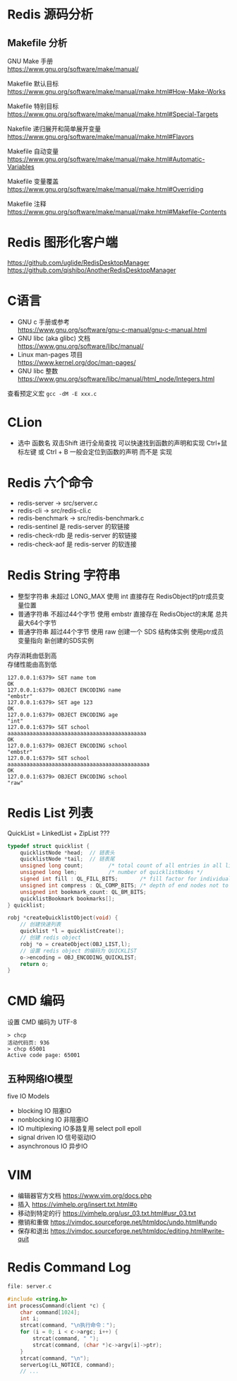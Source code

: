 # Redis 源码分析

## Makefile 分析

GNU Make 手册  
https://www.gnu.org/software/make/manual/

Makefile 默认目标  
https://www.gnu.org/software/make/manual/make.html#How-Make-Works

Makefile 特别目标  
https://www.gnu.org/software/make/manual/make.html#Special-Targets

Nakefile 递归展开和简单展开变量  
https://www.gnu.org/software/make/manual/make.html#Flavors

Makefile 自动变量  
https://www.gnu.org/software/make/manual/make.html#Automatic-Variables

Makefile 变量覆盖  
https://www.gnu.org/software/make/manual/make.html#Overriding

Makefile 注释  
https://www.gnu.org/software/make/manual/make.html#Makefile-Contents

# Redis 图形化客户端

https://github.com/uglide/RedisDesktopManager  
https://github.com/qishibo/AnotherRedisDesktopManager

# C语言

- GNU c 手册或参考  
  https://www.gnu.org/software/gnu-c-manual/gnu-c-manual.html
- GNU libc (aka glibc) 文档  
  https://www.gnu.org/software/libc/manual/
- Linux man-pages 项目  
  https://www.kernel.org/doc/man-pages/
- GNU libc 整数  
  https://www.gnu.org/software/libc/manual/html_node/Integers.html
  

查看预定义宏 `gcc -dM -E xxx.c`

# CLion

- 选中 函数名 双击Shift 进行全局查找 可以快速找到函数的声明和实现 
  Ctrl+鼠标左键 或 Ctrl + B 一般会定位到函数的声明 而不是 实现

# Redis 六个命令

- redis-server -> src/server.c
- redis-cli -> src/redis-cli.c
- redis-benchmark -> src/redis-benchmark.c
- redis-sentinel 是 redis-server 的软链接
- redis-check-rdb 是 redis-server 的软链接
- redis-check-aof 是 redis-server 的软连接


# Redis String 字符串

- 整型字符串 未超过 LONG_MAX 使用 int 直接存在 RedisObject的ptr成员变量位置
- 普通字符串 不超过44个字节 使用 embstr 直接存在 RedisObject的末尾 总共最大64个字节
- 普通字符串 超过44个字节 使用 raw 创建一个 SDS 结构体实例 使用ptr成员变量指向 新创建的SDS实例

内存消耗由低到高  
存储性能由高到低

```shell
127.0.0.1:6379> SET name tom
OK
127.0.0.1:6379> OBJECT ENCODING name
"embstr"
127.0.0.1:6379> SET age 123
OK
127.0.0.1:6379> OBJECT ENCODING age
"int"
127.0.0.1:6379> SET school aaaaaaaaaaaaaaaaaaaaaaaaaaaaaaaaaaaaaaaaaaaa
OK
127.0.0.1:6379> OBJECT ENCODING school
"embstr"
127.0.0.1:6379> SET school aaaaaaaaaaaaaaaaaaaaaaaaaaaaaaaaaaaaaaaaaaaaa
OK
127.0.0.1:6379> OBJECT ENCODING school
"raw"
```

# Redis List 列表

QuickList = LinkedList + ZipList ???

```c
typedef struct quicklist {
    quicklistNode *head;  // 链表头
    quicklistNode *tail;  // 链表尾
    unsigned long count;        /* total count of all entries in all listpacks */
    unsigned long len;          /* number of quicklistNodes */
    signed int fill : QL_FILL_BITS;       /* fill factor for individual nodes */
    unsigned int compress : QL_COMP_BITS; /* depth of end nodes not to compress;0=off */
    unsigned int bookmark_count: QL_BM_BITS;
    quicklistBookmark bookmarks[];
} quicklist;

robj *createQuicklistObject(void) {
    // 创建快速列表
    quicklist *l = quicklistCreate();
    // 创建 redis object
    robj *o = createObject(OBJ_LIST,l);
    // 设置 redis object 的编码为 QUICKLIST
    o->encoding = OBJ_ENCODING_QUICKLIST;
    return o;
}
```

# CMD 编码

设置 CMD 编码为 UTF-8

```
> chcp
活动代码页: 936
> chcp 65001
Active code page: 65001
```

## 五种网络IO模型

five IO Models

- blocking IO 阻塞IO
- nonblocking IO 非阻塞IO
- IO multiplexing IO多路复用
  select poll epoll
- signal driven IO 信号驱动IO
- asynchronous IO 异步IO

# VIM 

- 编辑器官方文档
  https://www.vim.org/docs.php
- 插入
  https://vimhelp.org/insert.txt.html#o
- 移动到特定的行
  https://vimhelp.org/usr_03.txt.html#usr_03.txt
- 撤销和重做
  https://vimdoc.sourceforge.net/htmldoc/undo.html#undo
- 保存和退出
  https://vimdoc.sourceforge.net/htmldoc/editing.html#write-quit
  
# Redis Command Log

```c
file: server.c

#include <string.h>
int processCommand(client *c) {
    char command[1024];
    int i;
    strcat(command, "\n执行命令：");
    for (i = 0; i < c->argc; i++) {
        strcat(command, " ");
        strcat(command, (char *)c->argv[i]->ptr);
    }
    strcat(command, "\n");
    serverLog(LL_NOTICE, command);
    // ...
```

